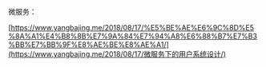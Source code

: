 微服务：

[https://www.yangbajing.me/2018/08/17/%E5%BE%AE%E6%9C%8D%E5%8A%A1%E4%B8%8B%E7%9A%84%E7%94%A8%E6%88%B7%E7%B3%BB%E7%BB%9F%E8%AE%BE%E8%AE%A1/](https://www.yangbajing.me/2018/08/17/微服务下的用户系统设计/)

